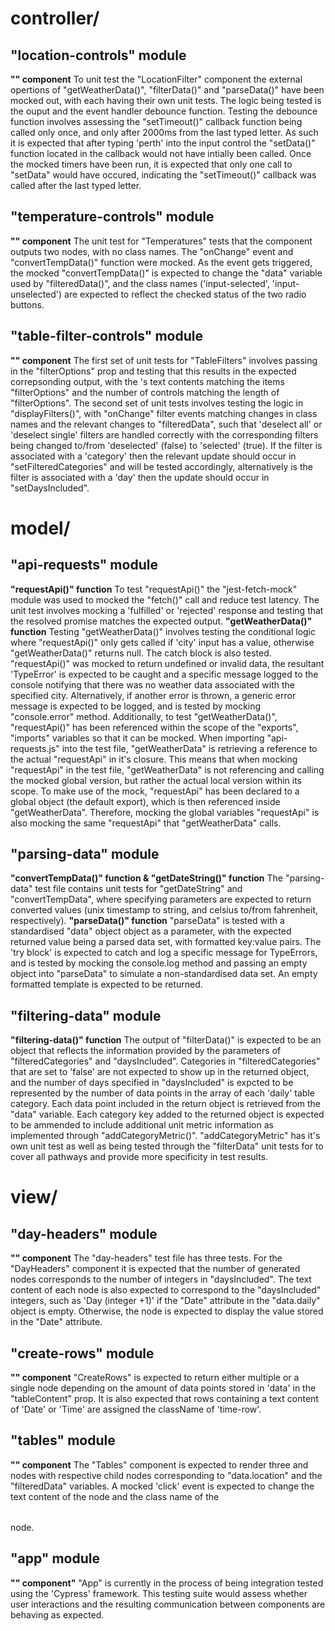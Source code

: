 # controller/
## "location-controls" module
**"<LocationFilter />" component**
To unit test the "LocationFilter" component the external opertions of "getWeatherData()", "filterData()" and "parseData()" have been mocked out, with each having their own unit tests. The logic being tested is the ouput and the event handler debounce function. Testing the debounce function involves assessing the "setTimeout()" callback function being called only once, and only after 2000ms from the last typed letter. As such it is expected that after typing 'perth' into the input control the "setData()" function located in the callback would not have intially been called. Once the mocked timers have been run, it is expected that only one call to "setData" would have occured, indicating the "setTimeout()" callback was called after the last typed letter.
## "temperature-controls" module
**"<Temperatures />" component**
The unit test for "Temperatures" tests that the component outputs two <label> nodes, with no class names. The "onChange" event and "convertTempData()" function were mocked. As the event gets triggered, the mocked "convertTempData()" is expected to change the "data" variable used by "filteredData()", and the <label> class names ('input-selected', 'input-unselected') are expected to reflect the checked status of the two radio buttons. 
## "table-filter-controls" module
**"<TableFilters />" component**
The first set of unit tests for "TableFilters" involves passing in the "filterOptions" prop and testing that this results in the expected correpsonding output, with the <label>'s text contents matching the items "filterOptions" and the number of controls matching the length of "filterOptions". The second set of unit tests involves testing the logic in "displayFilters()", with "onChange" filter events matching changes in <label> class names and the relevant changes to "filteredData", such that 'deselect all' or 'deselect single' filters are handled correctly with the corresponding filters being changed to/from 'deselected' (false) to 'selected' (true). If the filter is associated with a 'category' then the relevant update should occur in "setFilteredCategories" and will be tested accordingly, alternatively is the filter is associated with a 'day' then the update should occur in "setDaysIncluded".  
# model/
## "api-requests" module 
**"requestApi()" function**
To test "requestApi()" the "jest-fetch-mock" module was used to mocked the "fetch()" call and reduce test latency. The unit test involves mocking a 'fulfilled' or 'rejected' response and testing that the resolved promise matches the expected output. 
**"getWeatherData()" function**
Testing "getWeatherData()" involves testing the conditional logic where "requestApi()" only gets called if 'city' input has a value, otherwise "getWeatherData()" returns null. The catch block is also tested. "requestApi()" was mocked to return undefined or invalid data, the resultant 'TypeError' is expected to be caught and a specific message logged to the console notifying that there was no weather data associated with the specified city. Alternatively, if another error is thrown, a generic error message is expected to be logged, and is tested by mocking "console.error" method. 
Additionally, to test "getWeatherData()", "requestApi()" has been referenced within the scope of the "exports", "imports" variables so that it can be mocked. When importing "api-requests.js" into the test file, "getWeatherData" is retrieving a reference to the actual "requestApi" in it's closure. This means that when mocking "requestApi" in the test file, "getWeatherData" is not referencing and calling the mocked global version, but rather the actual local version within its scope. To make use of the mock, "requestApi" has been declared to a global object (the default export), which is then referenced inside "getWeatherData". Therefore, mocking the global variables "requestApi" is also mocking the same "requestApi" that "getWeatherData" calls.
## "parsing-data" module 
**"convertTempData()" function & "getDateString()" function** 
The "parsing-data" test file contains unit tests for "getDateString" and "convertTempData", where specifying parameters are expected to return converted values (unix timestamp to string, and celsius to/from fahrenheit, respectively). 
**"parseData()" function**
"parseData" is tested with a standardised "data" object object as a parameter, with the expected returned value being a parsed data set, with formatted key:value pairs. The 'try block' is expected to catch and log a specific message for TypeErrors, and is tested by mocking the console.log method and passing an empty object into "parseData" to simulate a non-standardised data set. An empty formatted template is expected to be returned. 
## "filtering-data" module
**"filtering-data()" function**
The output of "filterData()" is expected to be an object that reflects the information provided by the parameters of "filteredCategories" and "daysIncluded". Categories in "filteredCategories" that are set to 'false' are not expected to show up in the returned object, and the number of days specified in "daysIncluded" is expcted to be represented by the number of data points in the array of each 'daily' table category. Each data point included in the return object is retrieved from the "data" variable. Each category key added to the returned object is expected to be ammended to include additional unit metric information as implemented through "addCategoryMetric()". "addCategoryMetric" has it's own unit test as well as being tested through the "filterData" unit tests for to cover all pathways and provide more specificity in test results. 
# view/
## "day-headers" module 
**"<DayHeaders />" component**
The "day-headers" test file has three tests. 
For the "DayHeaders" component it is expected that the number of generated <th> nodes corresponds to the number of integers in "daysIncluded". The text content of each <th> node is also expected to correspond to the "daysIncluded" integers, such as 'Day (integer +1)' if the "Date" attribute in the "data.daily" object is empty. Otherwise, the <th> node is expected to display the value stored in the "Date" attribute.
## "create-rows" module 
**"<CreateRows />" component**
"CreateRows" is expected to return either multiple or a single <td> node depending on the amount of data points stored in 'data' in the "tableContent" prop. It is also expected that rows containing a text content of 'Date' or 'Time' are assigned the className of 'time-row'.
## "tables" module 
**"<Tables />" component**
The "Tables" component is expected to render three <label> and <table> nodes with respective child nodes corresponding to "data.location" and the "filteredData" variables. A mocked 'click' event is expected to change the text content of the <label> node and the class name of the <table> node.
## "app" module
**"<App />" component"**
"App" is currently in the process of being integration tested using the 'Cypress' framework. This testing suite would assess whether user interactions and the resulting communication between components are behaving as expected. 

